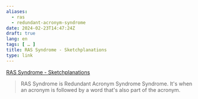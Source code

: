 ```yaml
---
aliases:
  - ras
  - redundant-acronym-syndrome
date: 2024-02-23T14:47:24Z
draft: true
lang: en
tags: [ … ]
title: RAS Syndrome - Sketchplanations
type: link
---
```


[RAS Syndrome - Sketchplanations](https://sketchplanations.com/ras-syndrome)

> RAS Syndrome is Redundant Acronym Syndrome Syndrome. It's when an acronym is followed by a word that's also part of the acronym.
